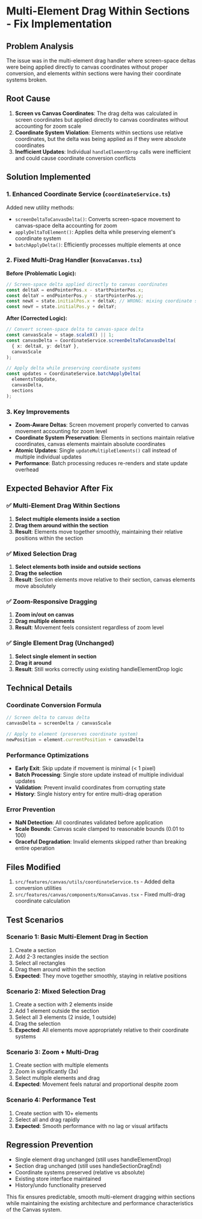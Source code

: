 # Multi-Element Drag Within Sections - Fix Implementation

## Problem Analysis
The issue was in the multi-element drag handler where screen-space deltas were being applied directly to canvas coordinates without proper conversion, and elements within sections were having their coordinate systems broken.

## Root Cause
1. **Screen vs Canvas Coordinates**: The drag delta was calculated in screen coordinates but applied directly to canvas coordinates without accounting for zoom scale
2. **Coordinate System Violation**: Elements within sections use relative coordinates, but the delta was being applied as if they were absolute coordinates
3. **Inefficient Updates**: Individual `handleElementDrop` calls were inefficient and could cause coordinate conversion conflicts

## Solution Implemented

### 1. Enhanced Coordinate Service (`coordinateService.ts`)
Added new utility methods:
- `screenDeltaToCanvasDelta()`: Converts screen-space movement to canvas-space delta accounting for zoom
- `applyDeltaToElement()`: Applies delta while preserving element's coordinate system
- `batchApplyDelta()`: Efficiently processes multiple elements at once

### 2. Fixed Multi-Drag Handler (`KonvaCanvas.tsx`)
**Before (Problematic Logic):**
```typescript
// Screen-space delta applied directly to canvas coordinates
const deltaX = endPointerPos.x - startPointerPos.x;
const deltaY = endPointerPos.y - startPointerPos.y;
const newX = state.initialPos.x + deltaX; // WRONG: mixing coordinate spaces
const newY = state.initialPos.y + deltaY;
```

**After (Corrected Logic):**
```typescript
// Convert screen-space delta to canvas-space delta
const canvasScale = stage.scaleX() || 1;
const canvasDelta = CoordinateService.screenDeltaToCanvasDelta(
  { x: deltaX, y: deltaY },
  canvasScale
);

// Apply delta while preserving coordinate systems
const updates = CoordinateService.batchApplyDelta(
  elementsToUpdate,
  canvasDelta,
  sections
);
```

### 3. Key Improvements
- **Zoom-Aware Deltas**: Screen movement properly converted to canvas movement accounting for zoom level
- **Coordinate System Preservation**: Elements in sections maintain relative coordinates, canvas elements maintain absolute coordinates
- **Atomic Updates**: Single `updateMultipleElements()` call instead of multiple individual updates
- **Performance**: Batch processing reduces re-renders and state update overhead

## Expected Behavior After Fix

### ✅ Multi-Element Drag Within Sections
1. **Select multiple elements inside a section**
2. **Drag them around within the section**
3. **Result**: Elements move together smoothly, maintaining their relative positions within the section

### ✅ Mixed Selection Drag
1. **Select elements both inside and outside sections**
2. **Drag the selection**
3. **Result**: Section elements move relative to their section, canvas elements move absolutely

### ✅ Zoom-Responsive Dragging
1. **Zoom in/out on canvas**
2. **Drag multiple elements**
3. **Result**: Movement feels consistent regardless of zoom level

### ✅ Single Element Drag (Unchanged)
1. **Select single element in section**
2. **Drag it around**
3. **Result**: Still works correctly using existing handleElementDrop logic

## Technical Details

### Coordinate Conversion Formula
```typescript
// Screen delta to canvas delta
canvasDelta = screenDelta / canvasScale

// Apply to element (preserves coordinate system)
newPosition = element.currentPosition + canvasDelta
```

### Performance Optimizations
- **Early Exit**: Skip update if movement is minimal (< 1 pixel)
- **Batch Processing**: Single store update instead of multiple individual updates
- **Validation**: Prevent invalid coordinates from corrupting state
- **History**: Single history entry for entire multi-drag operation

### Error Prevention
- **NaN Detection**: All coordinates validated before application
- **Scale Bounds**: Canvas scale clamped to reasonable bounds (0.01 to 100)
- **Graceful Degradation**: Invalid elements skipped rather than breaking entire operation

## Files Modified
1. `src/features/canvas/utils/coordinateService.ts` - Added delta conversion utilities
2. `src/features/canvas/components/KonvaCanvas.tsx` - Fixed multi-drag coordinate calculation

## Test Scenarios
### Scenario 1: Basic Multi-Element Drag in Section
1. Create a section
2. Add 2-3 rectangles inside the section  
3. Select all rectangles
4. Drag them around within the section
5. **Expected**: They move together smoothly, staying in relative positions

### Scenario 2: Mixed Selection Drag
1. Create a section with 2 elements inside
2. Add 1 element outside the section
3. Select all 3 elements (2 inside, 1 outside)
4. Drag the selection
5. **Expected**: All elements move appropriately relative to their coordinate systems

### Scenario 3: Zoom + Multi-Drag
1. Create section with multiple elements
2. Zoom in significantly (3x)
3. Select multiple elements and drag
4. **Expected**: Movement feels natural and proportional despite zoom

### Scenario 4: Performance Test
1. Create section with 10+ elements
2. Select all and drag rapidly
3. **Expected**: Smooth performance with no lag or visual artifacts

## Regression Prevention
- Single element drag unchanged (still uses handleElementDrop)
- Section drag unchanged (still uses handleSectionDragEnd)  
- Coordinate systems preserved (relative vs absolute)
- Existing store interface maintained
- History/undo functionality preserved

This fix ensures predictable, smooth multi-element dragging within sections while maintaining the existing architecture and performance characteristics of the Canvas system.
